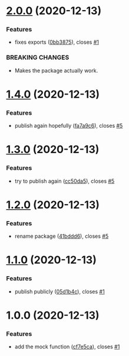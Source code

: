 # [2.0.0](https://github.com/janhesters/mock-function/compare/v1.4.0...v2.0.0) (2020-12-13)

### Features

- fixes exports
  ([0bb3875](https://github.com/janhesters/mock-function/commit/0bb387511ed5f09a3bc094d250235afaa4069b83)),
  closes [#1](https://github.com/janhesters/mock-function/issues/1)

### BREAKING CHANGES

- Makes the package actually work.

# [1.4.0](https://github.com/janhesters/mock-function/compare/v1.3.0...v1.4.0) (2020-12-13)

### Features

- publish again hopefully
  ([fa7a9c6](https://github.com/janhesters/mock-function/commit/fa7a9c679f795d78b61c0925d2e432c596f82984)),
  closes [#5](https://github.com/janhesters/mock-function/issues/5)

# [1.3.0](https://github.com/janhesters/mock-function/compare/v1.2.0...v1.3.0) (2020-12-13)

### Features

- try to publish again
  ([cc50da5](https://github.com/janhesters/mock-function/commit/cc50da55b37892ce1e72fa5a26347c64c255afb4)),
  closes [#5](https://github.com/janhesters/mock-function/issues/5)

# [1.2.0](https://github.com/janhesters/mock-function/compare/v1.1.0...v1.2.0) (2020-12-13)

### Features

- rename package
  ([41bddd6](https://github.com/janhesters/mock-function/commit/41bddd678617b2fb80ca9fe7b807ea45f479bc5f)),
  closes [#5](https://github.com/janhesters/mock-function/issues/5)

# [1.1.0](https://github.com/janhesters/mock-function/compare/v1.0.0...v1.1.0) (2020-12-13)

### Features

- publish publicly
  ([05d1b4c](https://github.com/janhesters/mock-function/commit/05d1b4cb4022394e672c92d758b55e92f5445ee2)),
  closes [#1](https://github.com/janhesters/mock-function/issues/1)

# 1.0.0 (2020-12-13)

### Features

- add the mock function
  ([cf7e5ca](https://github.com/janhesters/mock-function/commit/cf7e5cae86b2ddc903b6f635b8cdb354705324f3)),
  closes [#1](https://github.com/janhesters/mock-function/issues/1)
